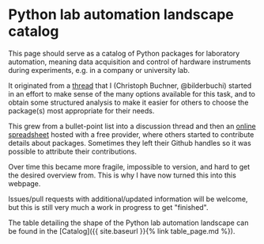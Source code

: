 # Python lab automation landscape catalog

This page should serve as a catalog of Python packages for laboratory automation, meaning data acquisition and control of hardware instruments during experiments, e.g. in a company or university lab.

It originated from a [thread](https://github.com/LabPy/labpy-discussion/issues/23) that I (Christoph Buchner, @bilderbuchi) started in an effort to make sense of the many options available for this task, and to obtain some structured analysis to make it easier for others to choose the package(s) most appropriate for their needs.

This grew from a bullet-point list into a discussion thread and then an [online spreadsheet](https://ethercalc.net/1anmq248ktu6) hosted with a free provider, where others started to contribute details about packages. Sometimes they left their Github handles so it was possible to attribute their contributions.

Over time this became more fragile, impossible to version, and hard to get the desired overview from. This is why I have now turned this into this webpage.

Issues/pull requests with additional/updated information will be welcome, but this is still very much a work in progress to get "finished".

The table detailing the shape of the Python lab automation landscape can be found in the [Catalog]({{ site.baseurl }}{% link table_page.md %}).
